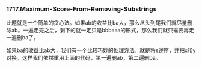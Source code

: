 ### 1717.Maximum-Score-From-Removing-Substrings

此题就是一个简单的贪心法。如果ab的收益比ba大，那么从头到尾我们就尽量删除ab。一遍走完之后，剩下的就一定只是bbbaaa的形式，那么我们就只需要再走一遍删ba了。

如果ba的收益比ab大，我们有一个比较巧妙的处理方法。就是将s逆序，并把x和y对换。这样我们依然重用上面的代码，第一遍删ab，第二遍删ba。
